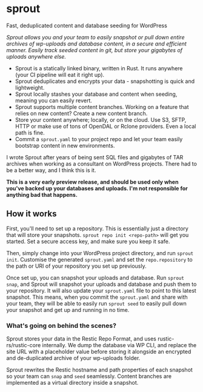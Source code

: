 # sprout

Fast, deduplicated content and database seeding for WordPress

_Sprout allows you and your team to easily snapshot or pull down entire archives of wp-uploads and database content, in a secure and efficient manner. Easily track seeded content in git, but store your gigabytes of uploads anywhere else._

- Sprout is a statically linked binary, written in Rust. It runs anywhere (your CI pipeline will eat it right up).
- Sprout deduplicates and encrypts your data - snapshotting is quick and lightweight.
- Sprout locally stashes your database and content when seeding, meaning you can easily revert.
- Sprout supports multiple content branches. Working on a feature that relies on new content? Create a new content branch.
- Store your content anywhere; locally, or on the cloud. Use S3, SFTP, HTTP or make use of tons of OpenDAL or Rclone providers. Even a local path is fine.
- Commit a `sprout.yaml` to your project repo and let your team easily bootstrap content in new environments.

I wrote Sprout after years of being sent SQL files and gigabytes of TAR archives when working as a consultant on WordPress projects. There had to be a better way, and I think this is it.

**This is a very early preview release, and should be used only when you've backed up your databases and uploads. I'm not responsible for anything bad that happens.**

## How it works

First, you'll need to set up a repository. This is essentially just a directory that will store your snapshots. `sprout repo init <repo-path>` will get you started. Set a secure access key, and make sure you keep it safe.

Then, simply change into your WordPress project directory, and run `sprout init`. Customise the generated `sprout.yaml` and set the `repo.repository` to the path or URI of your repository you set up previously.

Once set up, you can snapshot your uploads and database. Run `sprout snap`, and Sprout will snapshot your uploads and database and push them to your repository. It will also update your `sprout.yaml` file to point to this latest snapshot. This means, when you commit the `sprout.yaml` and share with your team, they will be able to easily run `sprout seed` to easily pull down your snapshot and get up and running in no time.

### What's going on behind the scenes?

Sprout stores your data in the Restic Repo Format, and uses rustic-rs/rustic-core internally. We dump the database via WP CLI, and replace the site URL with a placeholder value before storing it alongside an encrypted and de-duplicated archive of your wp-uploads folder.

Sprout rewrites the Restic hostname and path properties of each snapshot so your team can `snap` and `seed` seamlessly. Content branches are implemented as a virtual directory inside a snapshot.